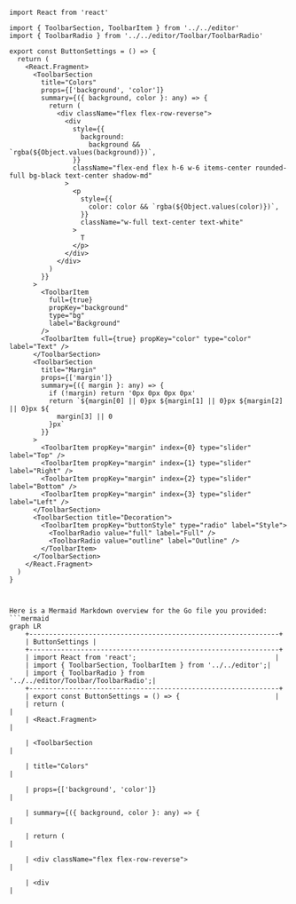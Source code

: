 ```tsx

import React from 'react'

import { ToolbarSection, ToolbarItem } from '../../editor'
import { ToolbarRadio } from '../../editor/Toolbar/ToolbarRadio'

export const ButtonSettings = () => {
  return (
    <React.Fragment>
      <ToolbarSection
        title="Colors"
        props={['background', 'color']}
        summary={({ background, color }: any) => {
          return (
            <div className="flex flex-row-reverse">
              <div
                style={{
                  background:
                    background && `rgba(${Object.values(background)})`,
                }}
                className="flex-end flex h-6 w-6 items-center rounded-full bg-black text-center shadow-md"
              >
                <p
                  style={{
                    color: color && `rgba(${Object.values(color)})`,
                  }}
                  className="w-full text-center text-white"
                >
                  T
                </p>
              </div>
            </div>
          )
        }}
      >
        <ToolbarItem
          full={true}
          propKey="background"
          type="bg"
          label="Background"
        />
        <ToolbarItem full={true} propKey="color" type="color" label="Text" />
      </ToolbarSection>
      <ToolbarSection
        title="Margin"
        props={['margin']}
        summary={({ margin }: any) => {
          if (!margin) return '0px 0px 0px 0px'
          return `${margin[0] || 0}px ${margin[1] || 0}px ${margin[2] || 0}px ${
            margin[3] || 0
          }px`
        }}
      >
        <ToolbarItem propKey="margin" index={0} type="slider" label="Top" />
        <ToolbarItem propKey="margin" index={1} type="slider" label="Right" />
        <ToolbarItem propKey="margin" index={2} type="slider" label="Bottom" />
        <ToolbarItem propKey="margin" index={3} type="slider" label="Left" />
      </ToolbarSection>
      <ToolbarSection title="Decoration">
        <ToolbarItem propKey="buttonStyle" type="radio" label="Style">
          <ToolbarRadio value="full" label="Full" />
          <ToolbarRadio value="outline" label="Outline" />
        </ToolbarItem>
      </ToolbarSection>
    </React.Fragment>
  )
}


```

```mermaid

Here is a Mermaid Markdown overview for the Go file you provided:
```mermaid
graph LR
    +---------------------------------------------------------------+
    | ButtonSettings |
    +---------------------------------------------------------------+
    | import React from 'react';                                   |
    | import { ToolbarSection, ToolbarItem } from '../../editor';|
    | import { ToolbarRadio } from '../../editor/Toolbar/ToolbarRadio';|
    +---------------------------------------------------------------+
    | export const ButtonSettings = () => {                        |
    | return (                                                           |
    | <React.Fragment>                                                 |

    | <ToolbarSection                                                         |

    | title="Colors"                                                            |

    | props={['background', 'color']}                                        |

    | summary={({ background, color }: any) => {                            |

    | return (                                                                   |

    | <div className="flex flex-row-reverse">                                 |

    | <div                                                                      |

```
